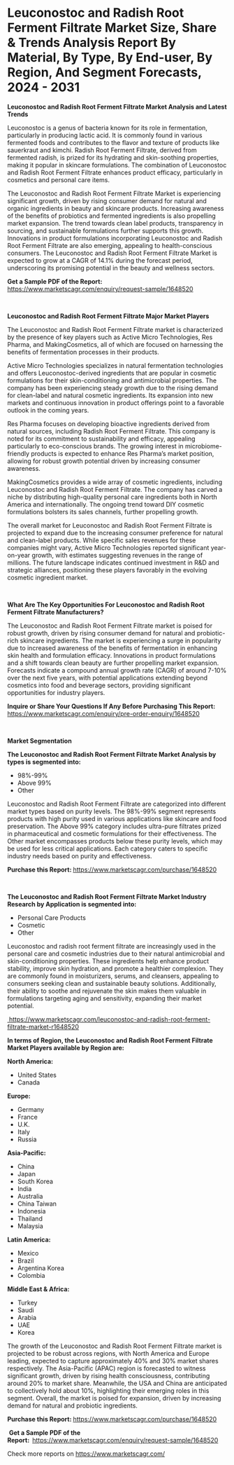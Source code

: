 <p><h1>Leuconostoc and Radish Root Ferment Filtrate Market Size, Share & Trends Analysis Report By Material, By Type, By End-user, By Region, And Segment Forecasts, 2024 - 2031</h1></p><p><strong>Leuconostoc and Radish Root Ferment Filtrate Market Analysis and Latest Trends</strong></p>
<p><p>Leuconostoc is a genus of bacteria known for its role in fermentation, particularly in producing lactic acid. It is commonly found in various fermented foods and contributes to the flavor and texture of products like sauerkraut and kimchi. Radish Root Ferment Filtrate, derived from fermented radish, is prized for its hydrating and skin-soothing properties, making it popular in skincare formulations. The combination of Leuconostoc and Radish Root Ferment Filtrate enhances product efficacy, particularly in cosmetics and personal care items.</p><p>The Leuconostoc and Radish Root Ferment Filtrate Market is experiencing significant growth, driven by rising consumer demand for natural and organic ingredients in beauty and skincare products. Increasing awareness of the benefits of probiotics and fermented ingredients is also propelling market expansion. The trend towards clean label products, transparency in sourcing, and sustainable formulations further supports this growth. Innovations in product formulations incorporating Leuconostoc and Radish Root Ferment Filtrate are also emerging, appealing to health-conscious consumers. The Leuconostoc and Radish Root Ferment Filtrate Market is expected to grow at a CAGR of 14.1% during the forecast period, underscoring its promising potential in the beauty and wellness sectors.</p></p>
<p><strong>Get a Sample PDF of the Report:&nbsp;</strong> <a href="https://www.marketscagr.com/enquiry/request-sample/1648520?utm_campaign=2014&utm_medium=2&utm_source=Github&utm_content=ia&utm_term=29122024&utm_id=leuconostoc-and-radish-root-ferment-filtrate">https://www.marketscagr.com/enquiry/request-sample/1648520</a></p>
<p>&nbsp;</p>
<p><strong>Leuconostoc and Radish Root Ferment Filtrate Major Market Players</strong></p>
<p><p>The Leuconostoc and Radish Root Ferment Filtrate market is characterized by the presence of key players such as Active Micro Technologies, Res Pharma, and MakingCosmetics, all of which are focused on harnessing the benefits of fermentation processes in their products.</p><p>Active Micro Technologies specializes in natural fermentation technologies and offers Leuconostoc-derived ingredients that are popular in cosmetic formulations for their skin-conditioning and antimicrobial properties. The company has been experiencing steady growth due to the rising demand for clean-label and natural cosmetic ingredients. Its expansion into new markets and continuous innovation in product offerings point to a favorable outlook in the coming years.</p><p>Res Pharma focuses on developing bioactive ingredients derived from natural sources, including Radish Root Ferment Filtrate. This company is noted for its commitment to sustainability and efficacy, appealing particularly to eco-conscious brands. The growing interest in microbiome-friendly products is expected to enhance Res Pharma’s market position, allowing for robust growth potential driven by increasing consumer awareness.</p><p>MakingCosmetics provides a wide array of cosmetic ingredients, including Leuconostoc and Radish Root Ferment Filtrate. The company has carved a niche by distributing high-quality personal care ingredients both in North America and internationally. The ongoing trend toward DIY cosmetic formulations bolsters its sales channels, further propelling growth.</p><p>The overall market for Leuconostoc and Radish Root Ferment Filtrate is projected to expand due to the increasing consumer preference for natural and clean-label products. While specific sales revenues for these companies might vary, Active Micro Technologies reported significant year-on-year growth, with estimates suggesting revenues in the range of millions. The future landscape indicates continued investment in R&D and strategic alliances, positioning these players favorably in the evolving cosmetic ingredient market.</p></p>
<p>&nbsp;</p>
<p><strong>What Are The Key Opportunities For Leuconostoc and Radish Root Ferment Filtrate Manufacturers?</strong></p>
<p><p>The Leuconostoc and Radish Root Ferment Filtrate market is poised for robust growth, driven by rising consumer demand for natural and probiotic-rich skincare ingredients. The market is experiencing a surge in popularity due to increased awareness of the benefits of fermentation in enhancing skin health and formulation efficacy. Innovations in product formulations and a shift towards clean beauty are further propelling market expansion. Forecasts indicate a compound annual growth rate (CAGR) of around 7-10% over the next five years, with potential applications extending beyond cosmetics into food and beverage sectors, providing significant opportunities for industry players.</p></p>
<p><strong>Inquire or Share Your Questions If Any Before Purchasing This Report:</strong> <a href="https://www.marketscagr.com/enquiry/pre-order-enquiry/1648520?utm_campaign=2014&utm_medium=2&utm_source=Github&utm_content=ia&utm_term=29122024&utm_id=leuconostoc-and-radish-root-ferment-filtrate">https://www.marketscagr.com/enquiry/pre-order-enquiry/1648520</a></p>
<p>&nbsp;</p>
<p><strong>Market Segmentation</strong></p>
<p><strong>The Leuconostoc and Radish Root Ferment Filtrate Market Analysis by types is segmented into:</strong></p>
<p><ul><li>98%-99%</li><li>Above 99%</li><li>Other</li></ul></p>
<p><p>Leuconostoc and Radish Root Ferment Filtrate are categorized into different market types based on purity levels. The 98%-99% segment represents products with high purity used in various applications like skincare and food preservation. The Above 99% category includes ultra-pure filtrates prized in pharmaceutical and cosmetic formulations for their effectiveness. The Other market encompasses products below these purity levels, which may be used for less critical applications. Each category caters to specific industry needs based on purity and effectiveness.</p></p>
<p><strong>Purchase this Report:&nbsp;</strong><a href="https://www.marketscagr.com/purchase/1648520?utm_campaign=2014&utm_medium=2&utm_source=Github&utm_content=ia&utm_term=29122024&utm_id=leuconostoc-and-radish-root-ferment-filtrate">https://www.marketscagr.com/purchase/1648520</a></p>
<p>&nbsp;</p>
<p><strong>The Leuconostoc and Radish Root Ferment Filtrate Market Industry Research by Application is segmented into:</strong></p>
<p><ul><li>Personal Care Products</li><li>Cosmetic</li><li>Other</li></ul></p>
<p><p>Leuconostoc and radish root ferment filtrate are increasingly used in the personal care and cosmetic industries due to their natural antimicrobial and skin-conditioning properties. These ingredients help enhance product stability, improve skin hydration, and promote a healthier complexion. They are commonly found in moisturizers, serums, and cleansers, appealing to consumers seeking clean and sustainable beauty solutions. Additionally, their ability to soothe and rejuvenate the skin makes them valuable in formulations targeting aging and sensitivity, expanding their market potential.</p></p>
<p><a href="https://www.marketscagr.com/leuconostoc-and-radish-root-ferment-filtrate-market-r1648520?utm_campaign=2014&utm_medium=2&utm_source=Github&utm_content=ia&utm_term=29122024&utm_id=leuconostoc-and-radish-root-ferment-filtrate">&nbsp;https://www.marketscagr.com/leuconostoc-and-radish-root-ferment-filtrate-market-r1648520</a></p>
<p><strong>In terms of Region, the Leuconostoc and Radish Root Ferment Filtrate Market Players available by Region are:</strong></p>
<p>
    <p> <strong> North America: </strong>
        <ul>
            <li>United States</li>
            <li>Canada</li>
        </ul>
        </p> 
    <p> <strong> Europe: </strong>
        <ul>
            <li>Germany</li>
            <li>France</li>
            <li>U.K.</li>
            <li>Italy</li>
            <li>Russia</li>
        </ul>
        </p> 
    <p> <strong> Asia-Pacific: </strong>
        <ul>
            <li>China</li>
            <li>Japan</li>
            <li>South Korea</li>
            <li>India</li>
            <li>Australia</li>
            <li>China Taiwan</li>
            <li>Indonesia</li>
            <li>Thailand</li>
            <li>Malaysia</li>
        </ul>
        </p> 
    <p> <strong> Latin America: </strong>
        <ul>
            <li>Mexico</li>
            <li>Brazil</li>
            <li>Argentina Korea</li>
            <li>Colombia</li>
        </ul>
        </p> 
    <p> <strong> Middle East & Africa: </strong>
        <ul>
            <li>Turkey</li>
            <li>Saudi</li>
            <li>Arabia</li>
            <li>UAE</li>
            <li>Korea</li>
        </ul>
    </p>
    </p>
<p><p>The growth of the Leuconostoc and Radish Root Ferment Filtrate market is projected to be robust across regions, with North America and Europe leading, expected to capture approximately 40% and 30% market shares respectively. The Asia-Pacific (APAC) region is forecasted to witness significant growth, driven by rising health consciousness, contributing around 20% to market share. Meanwhile, the USA and China are anticipated to collectively hold about 10%, highlighting their emerging roles in this segment. Overall, the market is poised for expansion, driven by increasing demand for natural and probiotic ingredients.</p></p>
<p><strong>Purchase this Report: </strong><a href="https://www.marketscagr.com/purchase/1648520?utm_campaign=2014&utm_medium=2&utm_source=Github&utm_content=ia&utm_term=29122024&utm_id=leuconostoc-and-radish-root-ferment-filtrate">https://www.marketscagr.com/purchase/1648520</a></p>
<p>&nbsp;<strong>Get a Sample PDF of the Report:&nbsp;&nbsp;</strong><a href="https://www.marketscagr.com/enquiry/request-sample/1648520?utm_campaign=2014&utm_medium=2&utm_source=Github&utm_content=ia&utm_term=29122024&utm_id=leuconostoc-and-radish-root-ferment-filtrate">https://www.marketscagr.com/enquiry/request-sample/1648520</a></p>
<p><strong></strong></p>
<p>Check more reports on <a href="https://www.marketscagr.com/?utm_campaign=2014&utm_medium=2&utm_source=Github&utm_content=ia&utm_term=29122024&utm_id=leuconostoc-and-radish-root-ferment-filtrate">https://www.marketscagr.com/</a></p>